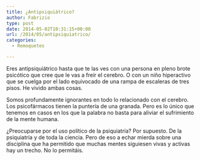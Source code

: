```yaml
---
title: ¿Antipsiquiátrico?
author: Fabrizio
type: post
date: 2014-05-02T10:31:15+00:00
url: /2014/05/antipsiquiatrico/
categories:
  - Remoquetes

---
```

Eres antipsiquiátrico hasta que te las ves con una persona en pleno brote psicótico que cree que le vas a freír el cerebro. O con un niño hiperactivo que se cuelga por el lado equivocado de una rampa de escaleras de tres pisos. He vivido ambas cosas.

Somos profundamente ignorantes en todo lo relacionado con el cerebro. Los psicofármacos tienen la puntería de una granada. Pero es lo único que tenemos en casos en los que la palabra no basta para aliviar el sufrimiento de la mente humana.

¿Preocuparse por el uso político de la psiquiatría? Por supuesto. De la psiquiatría y de toda la ciencia. Pero de eso a echar mierda sobre una disciplina que ha permitido que muchas mentes siguiesen vivas y activas hay un trecho. No lo permitáis.